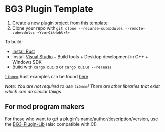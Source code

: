# BG3 Plugin Template

1. [Create a new plugin project from this template](https://github.com/new?template_name=BG3-Plugin-Template-Rust&template_owner=MolotovCherry)
2. Clone your repo with `git clone --recurse-submodules --remote-submodules <YourGitHubUrl>`

To build:
- [Install Rust](https://rustup.rs/)
- Install [Visual Studio](https://visualstudio.microsoft.com/downloads/) + Build tools + Desktop development in C++ + Windows SDK
- Build with `cargo build` or `cargo build --release`

[`libmem`](https://github.com/rdbo/libmem) Rust examples can be found [here](https://github.com/rdbo/libmem/tree/master/docs/examples/rust)

_Note: You are not required to use `libmem`! There are other libraries that exist which can do similar things_

## For mod program makers

For those who want to get a plugin's name/author/description/version, use the [BG3-Plugin-Lib](https://github.com/MolotovCherry/BG3-Plugin-Lib) (also compatible with C!)
